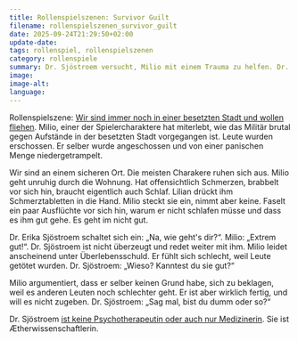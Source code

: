 ```yaml
---
title: Rollenspielszenen: Survivor Guilt
filename: rollenspielszenen_survivor_guilt
date: 2025-09-24T21:29:50+02:00
update-date:
tags: rollenspiel, rollenspielszenen
category: rollenspiele
summary: Dr. Sjöstroem versucht, Milio mit einem Trauma zu helfen. Dr. Sjöstroem ist keine Psychologin oder Ärztin.
image:
image-alt:
language:
---
```


Rollenspielszene: [Wir sind immer noch in einer besetzten Stadt und wollen fliehen](/blogposts/rollenspielszenen_nichts_gesehen). Milio, einer der Spielercharaktere hat miterlebt, wie das Militär brutal gegen Aufstände in der besetzten Stadt vorgegangen ist. Leute wurden erschossen. Er selber wurde angeschossen und von einer panischen Menge niedergetrampelt.

Wir sind an einem sicheren Ort. Die meisten Charakere ruhen sich aus. Milio geht unruhig durch die Wohnung. Hat offensichtlich Schmerzen, brabbelt vor sich hin, braucht eigentlich auch Schlaf. Lilian drückt ihm Schmerztabletten in die Hand. Milio steckt sie ein, nimmt aber keine. Faselt ein paar Ausflüchte vor sich hin, warum er nicht schlafen müsse und dass es ihm gut gehe. Es geht im nicht gut.

Dr. Erika Sjöstroem schaltet sich ein: „Na, wie geht's dir?“. Milio: „Extrem gut!“. Dr. Sjöstroem ist nicht überzeugt und redet weiter mit ihm. Milio leidet anscheinend unter Überlebensschuld. Er fühlt sich schlecht, weil Leute getötet wurden. Dr. Sjöstroem: „Wieso? Kanntest du sie gut?“

Milio argumentiert, dass er selber keinen Grund habe, sich zu beklagen, weil es anderen Leuten noch schlechter geht. Er ist aber wirklich fertig, und will es nicht zugeben. Dr. Sjöstroem: „Sag mal, bist du dumm oder so?“

Dr. Sjöstroem [ist keine Psychotherapeutin oder auch nur Medizinerin](https://tvtropes.org/pmwiki/pmwiki.php/Main/NotThatKindOfDoctor). Sie ist Ætherwissenschaftlerin.
